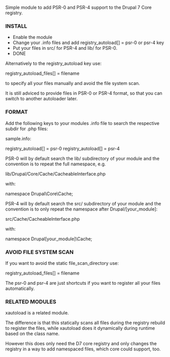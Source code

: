 Simple module to add PSR-0 and PSR-4 support to the Drupal 7 Core registry.

### INSTALL

- Enable the module
- Change your .info files and add registry\_autoload[] = psr-0 or psr-4 key
- Put your files in src/ for PSR-4 and lib/ for PSR-0.
- DONE

Alternatively to the registry\_autoload key use:

  registry\_autoload\_files[] = filename

to specify all your files manually and avoid the file system scan.

It is still adviced to provide files in PSR-0 or PSR-4 format, so that you can switch to another autoloader later.

### FORMAT

Add the following keys to your modules .info file to search the respective subdir for .php files:

sample.info:

registry\_autoload[] = psr-0
registry\_autoload[] = psr-4

PSR-0 will by default search the lib/ subdirectory of your module and the convention is to repeat the full namespace, e.g.

lib/Drupal/Core/Cache/CacheableInterface.php

with:

namespace Drupal\Core\Cache;

PSR-4 will by default search the src/ subdirectory of your module and the convention is to only repeat the namespace after Drupal/[your\_module]:

src/Cache/CacheableInterface.php

with:

namespace Drupal\[your\_module]\Cache;

### AVOID FILE SYSTEM SCAN 

If you want to avoid the static file\_scan\_directory use:

  registry\_autoload\_files[] = filename

The psr-0 and psr-4 are just shortcuts if you want to register all your files automatically.

### RELATED MODULES

xautoload is a related module.

The difference is that this statically scans all files during the registry rebuild to register the files, while xautoload does it dynamically during runtime based on the class name.

However this does only need the D7 core registry and only changes the registry in a way to add namespaced files, which core could support, too.
